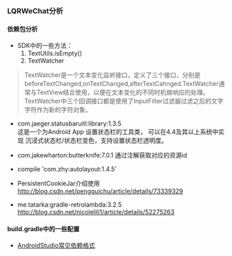 ### LQRWeChat分析
#### 依赖包分析  
+ SDK中的一些方法：  
  1. TextUtils.isEmpty()
  2. TextWatcher
>TextWatcher是一个文本变化监听接口，定义了三个接口，分别是beforeTextChanged,onTextChanged,afterTextCahnged.TextWatcher通常与TextView结合使用，以便在文本变化的不同时机做响应的处理。TextWatcher中三个回调接口都是使用了InputFilter过滤器过滤之后的文字字符作为新的字符对象。


+ com.jaeger.statusbaruitl:library:1.3.5  
      这是一个为Android App 设置状态栏的工具类， 可以在4.4及其以上系统中实现
      沉浸式状态栏/状态栏变色，支持设置状态栏透明度。

+ com.jakewharton:butterknife:7.0.1
      通过注解获取对应的资源id

+ compile 'com.zhy:autolayout:1.4.5'

+ PersistentCookieJar介绍使用
http://blog.csdn.net/pengguichu/article/details/73339329

+ me.tatarka:gradle-retrolambda:3.2.5
http://blog.csdn.net/nicolelili1/article/details/52275263

#### build.gradle中的一些配置
+ [AndroidStudio常见依赖格式](http://blog.csdn.net/csdn_lqr/article/details/51778316)
